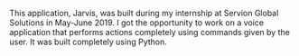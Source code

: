 This application, Jarvis, was built during my internship at Servion Global Solutions in May-June 2019.
I got the opportunity to work on a voice application that performs actions completely using commands given by the user. 
It was built completely using Python.
